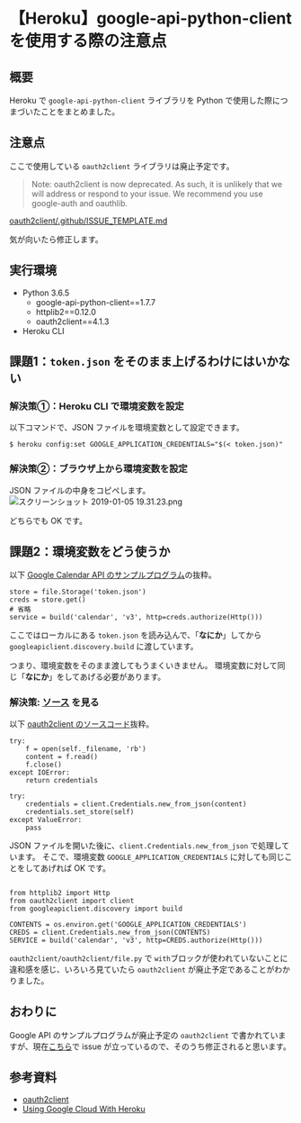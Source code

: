 # 【Heroku】google-api-python-client を使用する際の注意点
## 概要
Heroku で `google-api-python-client` ライブラリを Python で使用した際につまづいたことをまとめました。

## 注意点
ここで使用している `oauth2client` ライブラリは廃止予定です。

> Note: oauth2client is now deprecated. As such, it is unlikely that we will address or respond to your issue. We recommend you use google-auth and oauthlib.

[oauth2client/.github/ISSUE_TEMPLATE.md](https://github.com/googleapis/oauth2client/blob/master/.github/ISSUE_TEMPLATE.md)

 気が向いたら修正します。

## 実行環境
- Python 3.6.5 
    - google-api-python-client==1.7.7
    - httplib2==0.12.0
    - oauth2client==4.1.3
- Heroku CLI

## 課題1：`token.json` をそのまま上げるわけにはいかない
### 解決策①：Heroku CLI で環境変数を設定
以下コマンドで、JSON ファイルを環境変数として設定できます。

```
$ heroku config:set GOOGLE_APPLICATION_CREDENTIALS="$(< token.json)"
```
### 解決策②：ブラウザ上から環境変数を設定
JSON ファイルの中身をコピペします。
![スクリーンショット 2019-01-05 19.31.23.png](https://qiita-image-store.s3.amazonaws.com/0/245792/4b1150b1-7156-438c-5f86-127f41b11147.png)

どちらでも OK です。

## 課題2：環境変数をどう使うか

以下 [Google Calendar API のサンプルプログラム](https://developers.google.com/calendar/quickstart/python)の抜粋。

```
store = file.Storage('token.json')
creds = store.get()
# 省略
service = build('calendar', 'v3', http=creds.authorize(Http()))
```
ここではローカルにある `token.json` を読み込んで、「**なにか**」してから`googleapiclient.discovery.build` に渡しています。

つまり、環境変数をそのまま渡してもうまくいきません。
環境変数に対して同じ「**なにか**」をしてあげる必要があります。

### 解決策: [ソース](https://github.com/googleapis/oauth2client) を見る
以下 [oauth2client のソースコード](https://github.com/googleapis/oauth2client/blob/master/oauth2client/file.py)抜粋。

```
try:
    f = open(self._filename, 'rb')
    content = f.read()
    f.close()
except IOError:
    return credentials

try:
    credentials = client.Credentials.new_from_json(content)
    credentials.set_store(self)
except ValueError:
    pass
```
JSON ファイルを開いた後に、`client.Credentials.new_from_json` で処理しています。
そこで、環境変数 `GOOGLE_APPLICATION_CREDENTIALS` に対しても同じことをしてあげれば OK です。

```

from httplib2 import Http
from oauth2client import client
from googleapiclient.discovery import build

CONTENTS = os.environ.get('GOOGLE_APPLICATION_CREDENTIALS')
CREDS = client.Credentials.new_from_json(CONTENTS)
SERVICE = build('calendar', 'v3', http=CREDS.authorize(Http()))
```

`oauth2client/oauth2client/file.py` で `with`ブロックが使われていないことに違和感を感じ、いろいろ見ていたら `oauth2client` が廃止予定であることがわかりました。

## おわりに
Google API のサンプルプログラムが廃止予定の `oauth2client` で書かれていますが、現在[こちら](https://github.com/gsuitedevs/python-samples/issues/10)で issue が立っているので、そのうち修正されると思います。

## 参考資料
- [oauth2client](https://github.com/googleapis/oauth2client)
- [Using Google Cloud With Heroku](https://simpleit.rocks/apis/google-cloud/using-google-cloud-with-heroku/)
